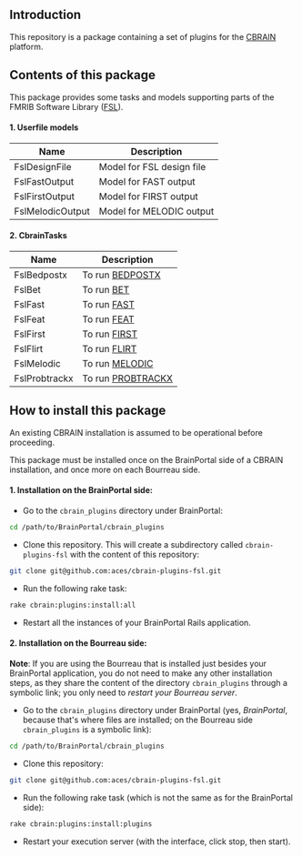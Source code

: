 
## Introduction

This repository is a package containing a set of plugins for the
[CBRAIN](https://github.com/aces/cbrain) platform.

## Contents of this package

This package provides some tasks and models supporting
parts of the FMRIB Software Library ([FSL](http://fsl.fmrib.ox.ac.uk/fsl/fslwiki/)).

#### 1. Userfile models

| Name             | Description               |
|------------------|---------------------------|
| FslDesignFile    | Model for FSL design file |
| FslFastOutput    | Model for FAST output     |
| FslFirstOutput   | Model for FIRST output    |
| FslMelodicOutput | Model for MELODIC output  |

#### 2. CbrainTasks

| Name          | Description                                                                          |
|---------------|--------------------------------------------------------------------------------------|
| FslBedpostx   | To run [BEDPOSTX](http://fsl.fmrib.ox.ac.uk/fsl/fsl4.0/fdt/fdt_bedpostx.html)        |
| FslBet        | To run [BET](http://fsl.fmrib.ox.ac.uk/fsl/fslwiki/BET)                              |
| FslFast       | To run [FAST]( http://fsl.fmrib.ox.ac.uk/fsl/fslwiki/FAST)                           |
| FslFeat       | To run [FEAT](http://fsl.fmrib.ox.ac.uk/fsl/fslwiki/FEAT)                            |
| FslFirst      | To run [FIRST](http://fsl.fmrib.ox.ac.uk/fsl/fslwiki/FIRST)                          |
| FslFlirt      | To run [FLIRT](http://fsl.fmrib.ox.ac.uk/fsl/fslwiki/FLIRT)                          |
| FslMelodic    | To run [MELODIC](http://fsl.fmrib.ox.ac.uk/fsl/fslwiki/MELODIC)                      |
| FslProbtrackx | To run [PROBTRACKX](http://fsl.fmrib.ox.ac.uk/fsl/fsl-4.1.9/fdt/fdt_probtrackx.html) |

## How to install this package

An existing CBRAIN installation is assumed to be operational before
proceeding.

This package must be installed once on the BrainPortal side of a
CBRAIN installation, and once more on each Bourreau side.

#### 1. Installation on the BrainPortal side:

  * Go to the `cbrain_plugins` directory under BrainPortal:

```bash
cd /path/to/BrainPortal/cbrain_plugins
```

  * Clone this repository. This will create a subdirectory called
  `cbrain-plugins-fsl` with the content of this repository:

```bash
git clone git@github.com:aces/cbrain-plugins-fsl.git
```

  * Run the following rake task:

```bash
rake cbrain:plugins:install:all
```

  * Restart all the instances of your BrainPortal Rails application.

#### 2. Installation on the Bourreau side:

**Note**: If you are using the Bourreau that is installed just
besides your BrainPortal application, you do not need to make
any other installation steps, as they share the content of
the directory `cbrain_plugins` through a symbolic link; you
only need to *restart your Bourreau server*.

  * Go to the `cbrain_plugins` directory under BrainPortal
  (yes, *BrainPortal*, because that's where files are installed; on
  the Bourreau side `cbrain_plugins` is a symbolic link):

```bash
cd /path/to/BrainPortal/cbrain_plugins
```

  * Clone this repository:

```bash
git clone git@github.com:aces/cbrain-plugins-fsl.git
```
  * Run the following rake task (which is not the same as for
  the BrainPortal side):

``` bash
rake cbrain:plugins:install:plugins
```

  * Restart your execution server (with the interface, click stop, then start).

